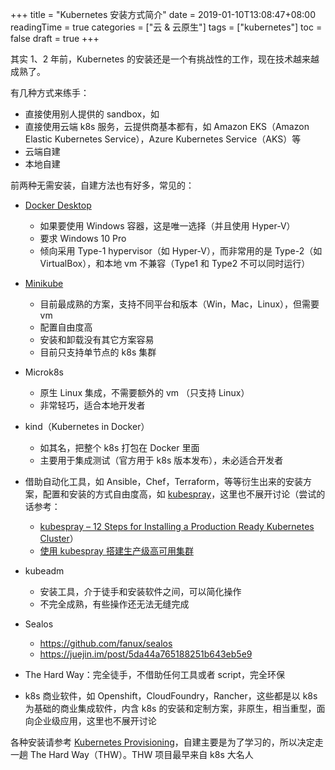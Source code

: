 +++
title = "Kubernetes 安装方式简介"
date = 2019-01-10T13:08:47+08:00
readingTime = true
categories = ["云 & 云原生"]
tags = ["kubernetes"]
toc = false
draft = true
+++

其实 1、2 年前，Kubernetes 的安装还是一个有挑战性的工作，现在技术越来越成熟了。

<!--more-->

有几种方式来练手：

-   直接使用别人提供的 sandbox，如
-   直接使用云端 k8s 服务，云提供商基本都有，如 Amazon EKS（Amazon Elastic Kubernetes Service），Azure Kubernetes Service（AKS）等
-   云端自建
-   本地自建

前两种无需安装，自建方法也有好多，常见的：

-   [Docker Desktop](https://docs.docker.com/docker-for-windows/install/)

    -   如果要使用 Windows 容器，这是唯一选择（并且使用 Hyper-V）
    -   要求 Windows 10 Pro
    -   倾向采用 Type-1 hypervisor（如 Hyper-V），而非常用的是 Type-2（如 VirtualBox），和本地 vm 不兼容（Type1 和 Type2 不可以同时运行）

-   [Minikube](https://k8smeetup.github.io/docs/getting-started-guides/minikube/)

    -   目前最成熟的方案，支持不同平台和版本（Win，Mac，Linux），但需要 vm
    -   配置自由度高
    -   安装和卸载没有其它方案容易
    -   目前只支持单节点的 k8s 集群

-   Microk8s

    -   原生 Linux 集成，不需要额外的 vm （只支持 Linux）
    -   非常轻巧，适合本地开发者

-   kind（Kubernetes in Docker）

    -   如其名，把整个 k8s 打包在 Docker 里面
    -   主要用于集成测试（官方用于 k8s 版本发布），未必适合开发者

-   借助自动化工具，如 Ansible，Chef，Terraform，等等衍生出来的安装方案，配置和安装的方式自由度高，如 [kubespray](https://github.com/kubernetes-sigs/kubespray)，这里也不展开讨论（尝试的话参考：

    -   [kubespray – 12 Steps for Installing a Production Ready Kubernetes Cluster](https://jhooq.com/kubespray-12-steps-for-installing-a-production-ready-kubernetes-cluster/)）
    -   [使用 kubespray 搭建生产级高可用集群](https://www.bboy.app/2020/07/20/%E4%BD%BF%E7%94%A8kubespray%E6%90%AD%E5%BB%BA%E7%94%9F%E4%BA%A7%E7%BA%A7%E9%AB%98%E5%8F%AF%E7%94%A8%E9%9B%86%E7%BE%A4/)

-   kubeadm

    -   安装工具，介于徒手和安装软件之间，可以简化操作
    -   不完全成熟，有些操作还无法无缝完成

-   Sealos

    -   https://github.com/fanux/sealos
    -   https://juejin.im/post/5da44a765188251b643eb5e9

-   The Hard Way：完全徒手，不借助任何工具或者 script，完全环保

-   k8s 商业软件，如 Openshift，CloudFoundry，Rancher，这些都是以 k8s 为基础的商业集成软件，内含 k8s 的安装和定制方案，非原生，相当重型，面向企业级应用，这里也不展开讨论

各种安装请参考 [Kubernetes Provisioning](https://www.youtube.com/playlist?list=PL34sAs7_26wODP4j6owN-36Vg-KbACgkT)，自建主要是为了学习的，所以决定走一趟 The Hard Way（THW）。THW 项目最早来自 k8s 大名人
